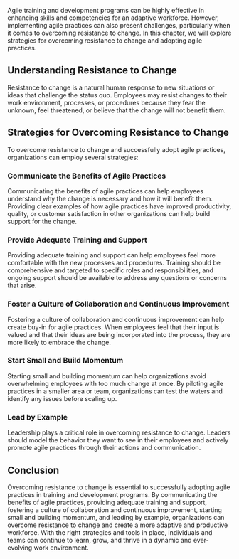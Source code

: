 
Agile training and development programs can be highly effective in enhancing skills and competencies for an adaptive workforce. However, implementing agile practices can also present challenges, particularly when it comes to overcoming resistance to change. In this chapter, we will explore strategies for overcoming resistance to change and adopting agile practices.

Understanding Resistance to Change
----------------------------------

Resistance to change is a natural human response to new situations or ideas that challenge the status quo. Employees may resist changes to their work environment, processes, or procedures because they fear the unknown, feel threatened, or believe that the change will not benefit them.

Strategies for Overcoming Resistance to Change
----------------------------------------------

To overcome resistance to change and successfully adopt agile practices, organizations can employ several strategies:

### Communicate the Benefits of Agile Practices

Communicating the benefits of agile practices can help employees understand why the change is necessary and how it will benefit them. Providing clear examples of how agile practices have improved productivity, quality, or customer satisfaction in other organizations can help build support for the change.

### Provide Adequate Training and Support

Providing adequate training and support can help employees feel more comfortable with the new processes and procedures. Training should be comprehensive and targeted to specific roles and responsibilities, and ongoing support should be available to address any questions or concerns that arise.

### Foster a Culture of Collaboration and Continuous Improvement

Fostering a culture of collaboration and continuous improvement can help create buy-in for agile practices. When employees feel that their input is valued and that their ideas are being incorporated into the process, they are more likely to embrace the change.

### Start Small and Build Momentum

Starting small and building momentum can help organizations avoid overwhelming employees with too much change at once. By piloting agile practices in a smaller area or team, organizations can test the waters and identify any issues before scaling up.

### Lead by Example

Leadership plays a critical role in overcoming resistance to change. Leaders should model the behavior they want to see in their employees and actively promote agile practices through their actions and communication.

Conclusion
----------

Overcoming resistance to change is essential to successfully adopting agile practices in training and development programs. By communicating the benefits of agile practices, providing adequate training and support, fostering a culture of collaboration and continuous improvement, starting small and building momentum, and leading by example, organizations can overcome resistance to change and create a more adaptive and productive workforce. With the right strategies and tools in place, individuals and teams can continue to learn, grow, and thrive in a dynamic and ever-evolving work environment.
